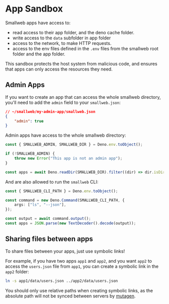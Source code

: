 # App Sandbox

Smallweb apps have access to:

- read access to their app folder, and the deno cache folder.
- write access to the `data` subfolder in app folder
- access to the network, to make HTTP requests.
- access to the env files defined in the `.env` files from the smallweb root folder and the app folder.

This sandbox protects the host system from malicious code, and ensures that apps can only access the resources they need.

## Admin Apps

If you want to create an app that can access the whole smallweb directory, you'll need to add the `admin` field to your `smallweb.json`:

```json
// ~/smallweb/my-admin-app/smallweb.json
{
    "admin": true
}
```

Admin apps have access to the whole smallweb directory:

```ts
const { SMALLWEB_ADMIN, SMALLWEB_DIR } = Deno.env.toObject();

if (!SMALLWEB_ADMIN) {
    throw new Error("This app is not an admin app");
}

const apps = await Deno.readDir(SMALLWEB_DIR).filter((dir) => dir.isDirectory && !strings.startsWith(dir.name, "."));
```

And are also allowed to run the `smallweb` CLI:

```ts
const { SMALLWEB_CLI_PATH } = Deno.env.toObject();

const command = new Deno.Command(SMALLWEB_CLI_PATH, {
    args: ["ls", "--json"],
});

const output = await command.output();
const apps = JSON.parse(new TextDecoder().decode(output));
```

## Sharing files between apps

To share files between your apps, just use symbolic links!

For example, if you have two apps `app1` and `app2`, and you want `app2` to access the `users.json` file from `app1`, you can create a symbolic link in the `app2` folder:

```sh
ln -s app1/data/users.json ../app2/data/users.json
```

You should only use relative paths when creating symbolic links, as the absolute path will not be synced between servers by [mutagen](https://mutagen.io/).
